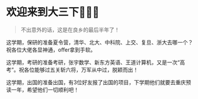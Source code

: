 # 欢迎来到大三下🤣🤣🤣

> 不出意外的话，这是在良乡的最后半年了！

这学期，保研的准备夏令营，清华、北大、中科院、上交、复旦、浙大去哪一个？祝各位大佬各显神通，offer拿到手软。

这学期，考研的准备考研，张宇数学、新东方英语、王道计算机，又是一次“高考”。祝各位能够过五关斩六将，万军从中过，脱颖而出！

这学期，出国的准备出国，有3位好友报了出国的项目，下学期他们就要去重庆预读一年，希望他们一切顺利吧！
